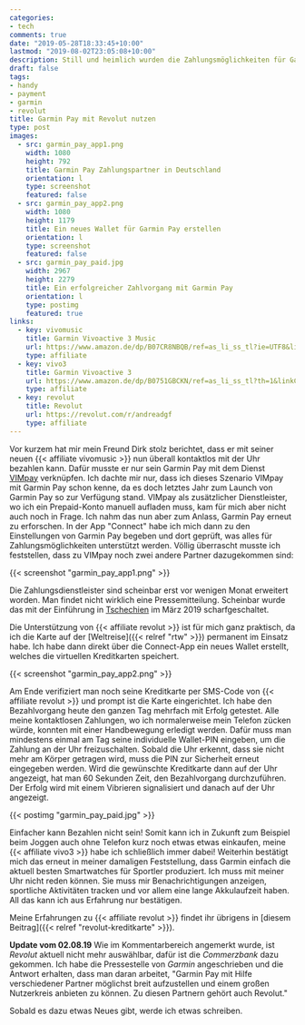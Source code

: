 ```yaml
---
categories:
- tech
comments: true
date: "2019-05-28T18:33:45+10:00"
lastmod: "2019-08-02T23:05:08+10:00"
description: Still und heimlich wurden die Zahlungsmöglichkeiten für Garmin Pay erweitert
draft: false
tags:
- handy
- payment
- garmin
- revolut
title: Garmin Pay mit Revolut nutzen
type: post
images:
  - src: garmin_pay_app1.png
    width: 1080
    height: 792
    title: Garmin Pay Zahlungspartner in Deutschland
    orientation: l
    type: screenshot
    featured: false
  - src: garmin_pay_app2.png
    width: 1080
    height: 1179
    title: Ein neues Wallet für Garmin Pay erstellen
    orientation: l
    type: screenshot
    featured: false
  - src: garmin_pay_paid.jpg
    width: 2967
    height: 2279
    title: Ein erfolgreicher Zahlvorgang mit Garmin Pay
    orientation: l
    type: postimg
    featured: true
links:
  - key: vivomusic
    title: Garmin Vivoactive 3 Music
    url: https://www.amazon.de/dp/B07CR8NBQB/ref=as_li_ss_tl?ie=UTF8&linkCode=ll1&tag=chaosblog-21&linkId=f662d6d3b3fdb57bdee27d7ecddf3f95&language=de_DE
    type: affiliate
  - key: vivo3
    title: Garmin Vivoactive 3
    url: https://www.amazon.de/dp/B0751GBCKN/ref=as_li_ss_tl?th=1&linkCode=ll1&tag=chaosblog-21&linkId=ae4b6e25d41aa89c55ac493945473550&language=de_DE
    type: affiliate
  - key: revolut
    title: Revolut
    url: https://revolut.com/r/andreadgf
    type: affiliate
---
```


Vor kurzem hat mir mein Freund Dirk stolz berichtet, dass er mit seiner neuen {{< affiliate vivomusic >}} nun überall kontaktlos mit der Uhr bezahlen kann. Dafür musste er nur sein Garmin Pay mit dem Dienst [VIMpay](https://www.vimpay.de/) verknüpfen. Ich dachte mir nur, dass ich dieses Szenario VIMpay mit Garmin Pay schon kenne, da es doch letztes Jahr zum Launch von Garmin Pay so zur Verfügung stand. VIMpay als zusätzlicher Dienstleister, wo ich ein Prepaid-Konto manuell aufladen muss, kam für mich aber nicht auch noch in Frage. Ich nahm das nun aber zum Anlass, Garmin Pay erneut zu erforschen. In der App "Connect" habe ich mich dann zu den Einstellungen von Garmin Pay begeben und dort geprüft, was alles für Zahlungsmöglichkeiten unterstützt werden. Völlig überrascht musste ich feststellen, dass zu VIMpay noch zwei andere Partner dazugekommen sind:

{{< screenshot "garmin_pay_app1.png" >}}

Die Zahlungsdienstleister sind scheinbar erst vor wenigen Monat erweitert worden. Man findet nicht wirklich eine Pressemitteilung. Scheinbar wurde das mit der Einführung in [Tschechien](https://afaae.com/czechrepublic/revolut-has-extended-support-for-garmin-and-fitbit-pay-and-you-will-also-get-a-virtual-card-on-google-pay-live-com/) im März 2019 scharfgeschaltet. 

Die Unterstützung von {{< affiliate revolut >}} ist für mich ganz praktisch, da ich die Karte auf der [Weltreise]({{< relref "rtw" >}}) permanent im Einsatz habe. Ich habe dann direkt über die Connect-App ein neues Wallet erstellt, welches die virtuellen Kreditkarten speichert.

{{< screenshot "garmin_pay_app2.png" >}}

Am Ende verifiziert man noch seine Kreditkarte per SMS-Code von {{< affiliate revolut >}} und prompt ist die Karte eingerichtet. Ich habe den Bezahlvorgang heute den ganzen Tag mehrfach mit Erfolg getestet. Alle meine kontaktlosen Zahlungen, wo ich normalerweise mein Telefon zücken würde, konnten mit einer Handbewegung erledigt werden. Dafür muss man mindestens einmal am Tag seine individuelle Wallet-PIN eingeben, um die Zahlung an der Uhr freizuschalten. Sobald die Uhr erkennt, dass sie nicht mehr am Körper getragen wird, muss die PIN zur Sicherheit erneut eingegeben werden. Wird die gewünschte Kreditkarte dann auf der Uhr angezeigt, hat man 60 Sekunden Zeit, den Bezahlvorgang durchzuführen. Der Erfolg wird mit einem Vibrieren signalisiert und danach auf der Uhr angezeigt.

{{< postimg "garmin_pay_paid.jpg" >}}

Einfacher kann Bezahlen nicht sein! Somit kann ich in Zukunft zum Beispiel beim Joggen auch ohne Telefon kurz noch etwas etwas einkaufen, meine {{< affiliate vivo3 >}} habe ich schließlich immer dabei! Weiterhin bestätigt mich das erneut in meiner damaligen Feststellung, dass Garmin einfach die aktuell besten Smartwatches für Sportler produziert. Ich muss mit meiner Uhr nicht reden können. Sie muss mir Benachrichtigungen anzeigen, sportliche Aktivitäten tracken und vor allem eine lange Akkulaufzeit haben. All das kann ich aus Erfahrung nur bestätigen.

Meine Erfahrungen zu {{< affiliate revolut >}} findet ihr übrigens in [diesem Beitrag]({{< relref "revolut-kreditkarte" >}}).

**Update vom 02.08.19** Wie im Kommentarbereich angemerkt wurde, ist _Revolut_ aktuell nicht mehr auswählbar, dafür ist die _Commerzbank_ dazu gekommen. Ich habe die Pressestelle von _Garmin_ angeschrieben und die Antwort erhalten, dass man daran arbeitet, "Garmin Pay mit Hilfe verschiedener Partner möglichst breit aufzustellen und einem großen Nutzerkreis anbieten zu können. Zu diesen Partnern gehört auch Revolut."

Sobald es dazu etwas Neues gibt, werde ich etwas schreiben.